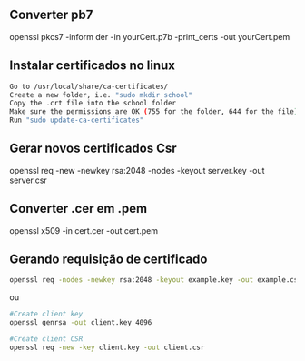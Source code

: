 ## Converter pb7

openssl pkcs7 -inform der -in yourCert.p7b -print_certs -out yourCert.pem


## Instalar certificados no linux
```sh
Go to /usr/local/share/ca-certificates/
Create a new folder, i.e. "sudo mkdir school"
Copy the .crt file into the school folder
Make sure the permissions are OK (755 for the folder, 644 for the file)
Run "sudo update-ca-certificates"
```
## Gerar novos certificados Csr
openssl req -new -newkey rsa:2048 -nodes -keyout server.key -out server.csr

## Converter .cer em .pem
openssl x509 -in cert.cer -out cert.pem


## Gerando requisição de certificado
```sh
openssl req -nodes -newkey rsa:2048 -keyout example.key -out example.csr -subj "/C=GB/ST=London/L=London/O=Global Security/OU=IT Department/CN=example.com"
```
ou 
```sh
#Create client key
openssl genrsa -out client.key 4096

#Create client CSR
openssl req -new -key client.key -out client.csr

```
